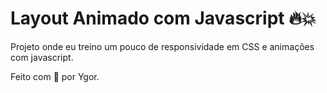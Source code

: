 # Layout Animado com Javascript 🔥💥
Projeto onde eu treino um pouco de responsividade em CSS e animações com javascript.

Feito com 💖 por Ygor.